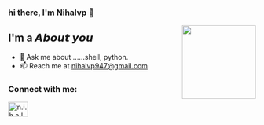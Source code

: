
### hi there, I'm Nihalvp 👋

<img align='right' src='https://github.com/Rishit-dagli/Rishit-dagli/blob/master/images/octocat-anime.gif' width='150"'>

## I'm a 𝘼𝙗𝙤𝙪𝙩 𝙮𝙤𝙪

- 💬 Ask me about ......shell, python.
- 📫 Reach me at nihalvp947@gmail.com

### Connect with me:

<a href="https://instagram.com/n.i.h.a.l__07" target="blank"><img align="center" src="https://raw.githubusercontent.com/rahuldkjain/github-profile-readme-generator/master/src/images/icons/Social/instagram.svg" alt="n.i.h.a.l__07" height="30" width="40" /></a>














